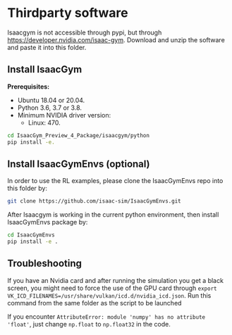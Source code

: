 # Thirdparty software

Isaacgym is not accessible through pypi, but through https://developer.nvidia.com/isaac-gym. Download and unzip the software and paste it into this folder.


## Install IsaacGym

**Prerequisites:**
* Ubuntu 18.04 or 20.04.
* Python 3.6, 3.7 or 3.8.
* Minimum NVIDIA driver version:
    * Linux: 470.

````bash
cd IsaacGym_Preview_4_Package/isaacgym/python
pip install -e. 
````
## Install IsaacGymEnvs (optional)
In order to use the RL examples, please clone the IsaacGymEnvs repo into this folder by:
````bash
git clone https://github.com/isaac-sim/IsaacGymEnvs.git
````
After Isaacgym is working in the current python environment, then install IsaacGymEnvs package by:
````bash
cd IsaacGymEnvs
pip install -e .
````

## Troubleshooting
If you have an Nvidia card and after running the simulation you get a black screen, you might need to force the use of the GPU card through ``export VK_ICD_FILENAMES=/usr/share/vulkan/icd.d/nvidia_icd.json``. Run this command from the same folder as the script to be launched

If you encounter ``AttributeError: module 'numpy' has no attribute 'float'``, just change `np.float` to `np.float32` in the code.